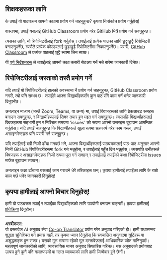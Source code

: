 <!--
CO_OP_TRANSLATOR_METADATA:
{
  "original_hash": "b37de02054fa6c0438ede6fabe1fdfb8",
  "translation_date": "2025-08-29T16:33:51+00:00",
  "source_file": "for-teachers.md",
  "language_code": "ne"
}
-->
## शिक्षकहरूका लागि

के तपाईं यो पाठ्यक्रम आफ्नो कक्षामा प्रयोग गर्न चाहनुहुन्छ? कृपया निःसंकोच प्रयोग गर्नुहोस्!

वास्तवमा, तपाईं यसलाई GitHub Classroom प्रयोग गरेर GitHub भित्रै प्रयोग गर्न सक्नुहुन्छ।

त्यसका लागि, यो रिपोजिटरीलाई fork गर्नुहोस्। तपाईंलाई प्रत्येक पाठका लागि छुट्टाछुट्टै रिपोजिटरी बनाउनुपर्नेछ, त्यसैले प्रत्येक फोल्डरलाई छुट्टाछुट्टै रिपोजिटरीमा निकाल्नुपर्नेछ। यसरी, [GitHub Classroom](https://classroom.github.com/classrooms) ले प्रत्येक पाठलाई छुट्टै रूपमा लिन सक्छ। 

यी [पूर्ण निर्देशनहरू](https://github.blog/2020-03-18-set-up-your-digital-classroom-with-github-classroom/) ले तपाईंलाई आफ्नो कक्षा कसरी सेटअप गर्ने भन्ने बारेमा जानकारी दिनेछ।

## रिपोजिटरीलाई जस्ताको तस्तै प्रयोग गर्ने

यदि तपाईं यो रिपोजिटरीलाई हालको अवस्थामा नै प्रयोग गर्न चाहनुहुन्छ, GitHub Classroom प्रयोग नगरी, त्यो पनि सम्भव छ। तपाईंले आफ्ना विद्यार्थीहरूसँग कुन पाठ सँगै काम गर्ने भनेर जानकारी दिनुपर्नेछ।

अनलाइन माध्यम (जस्तै Zoom, Teams, वा अन्य) मा, तपाईं क्विजहरूको लागि ब्रेकआउट रूमहरू बनाउन सक्नुहुन्छ, र विद्यार्थीहरूलाई सिक्न तयार हुन मद्दत गर्न सक्नुहुन्छ। त्यसपछि विद्यार्थीहरूलाई क्विजहरूमा सहभागी हुन र निश्चित समयमा 'issues' को रूपमा आफ्नो उत्तरहरू बुझाउन आमन्त्रित गर्नुहोस्। यदि तपाईं चाहनुहुन्छ कि विद्यार्थीहरूले खुला रूपमा सहकार्य गरेर काम गरून्, तपाईं असाइनमेन्टहरू पनि यसरी गर्न सक्नुहुन्छ।

यदि तपाईंलाई बढी निजी ढाँचा मनपर्छ भने, आफ्ना विद्यार्थीहरूलाई पाठ्यक्रमलाई पाठ-पाठ अनुसार आफ्नो निजी GitHub रिपोजिटरीहरूमा fork गर्न भन्नुहोस्, र तपाईंलाई पहुँच दिन भन्नुहोस्। त्यसपछि उनीहरूले क्विजहरू र असाइनमेन्टहरू निजी रूपमा पूरा गर्न सक्छन् र तपाईंलाई तपाईंको कक्षा रिपोजिटरीमा issues मार्फत बुझाउन सक्छन्।

अनलाइन कक्षा ढाँचामा यसलाई काम गराउने धेरै तरिकाहरू छन्। कृपया हामीलाई तपाईंका लागि के राम्रो काम गर्छ भनेर जानकारी दिनुहोस्!

## कृपया हामीलाई आफ्नो विचार दिनुहोस्!

हामी यो पाठ्यक्रम तपाईं र तपाईंका विद्यार्थीहरूको लागि उपयोगी बनाउन चाहन्छौं। कृपया हामीलाई [प्रतिक्रिया](https://forms.microsoft.com/Pages/ResponsePage.aspx?id=v4j5cvGGr0GRqy180BHbR2humCsRZhxNuI79cm6n0hRUQzRVVU9VVlU5UlFLWTRLWlkyQUxORTg5WS4u) दिनुहोस्।

---

**अस्वीकरण**:  
यो दस्तावेज़ AI अनुवाद सेवा [Co-op Translator](https://github.com/Azure/co-op-translator) प्रयोग गरेर अनुवाद गरिएको हो। हामी यथासम्भव शुद्धता सुनिश्चित गर्न प्रयास गर्छौं, तर कृपया ध्यान दिनुहोस् कि स्वचालित अनुवादमा त्रुटिहरू वा अशुद्धताहरू हुन सक्छ। यसको मूल भाषामा रहेको मूल दस्तावेज़लाई आधिकारिक स्रोत मानिनुपर्छ। महत्वपूर्ण जानकारीको लागि, व्यावसायिक मानव अनुवाद सिफारिस गरिन्छ। यस अनुवादको प्रयोगबाट उत्पन्न हुने कुनै पनि गलतफहमी वा गलत व्याख्याको लागि हामी जिम्मेवार हुने छैनौं।